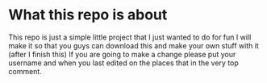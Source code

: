 # What this repo is about 

This repo is just a simple little project that I just wanted to do for fun
I will make it so that you guys can download this and make your own stuff with it (after I finish this)
If you are going to make a change please put your username and when you last edited on the places that in the very top comment.
